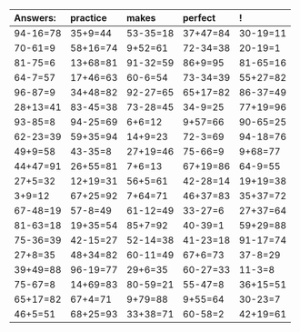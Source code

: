 | Answers: | practice | makes | perfect | ! |
| :--- | :--- | :--- | :--- | :--- |
| 94-16=78 | 35+9=44 | 53-35=18 | 37+47=84 | 30-19=11 | 
| 70-61=9 | 58+16=74 | 9+52=61 | 72-34=38 | 20-19=1 | 
| 81-75=6 | 13+68=81 | 91-32=59 | 86+9=95 | 81-65=16 | 
| 64-7=57 | 17+46=63 | 60-6=54 | 73-34=39 | 55+27=82 | 
| 96-87=9 | 34+48=82 | 92-27=65 | 65+17=82 | 86-37=49 | 
| 28+13=41 | 83-45=38 | 73-28=45 | 34-9=25 | 77+19=96 | 
| 93-85=8 | 94-25=69 | 6+6=12 | 9+57=66 | 90-65=25 | 
| 62-23=39 | 59+35=94 | 14+9=23 | 72-3=69 | 94-18=76 | 
| 49+9=58 | 43-35=8 | 27+19=46 | 75-66=9 | 9+68=77 | 
| 44+47=91 | 26+55=81 | 7+6=13 | 67+19=86 | 64-9=55 | 
| 27+5=32 | 12+19=31 | 56+5=61 | 42-28=14 | 19+19=38 | 
| 3+9=12 | 67+25=92 | 7+64=71 | 46+37=83 | 35+37=72 | 
| 67-48=19 | 57-8=49 | 61-12=49 | 33-27=6 | 27+37=64 | 
| 81-63=18 | 19+35=54 | 85+7=92 | 40-39=1 | 59+29=88 | 
| 75-36=39 | 42-15=27 | 52-14=38 | 41-23=18 | 91-17=74 | 
| 27+8=35 | 48+34=82 | 60-11=49 | 67+6=73 | 37-8=29 | 
| 39+49=88 | 96-19=77 | 29+6=35 | 60-27=33 | 11-3=8 | 
| 75-67=8 | 14+69=83 | 80-59=21 | 55-47=8 | 36+15=51 | 
| 65+17=82 | 67+4=71 | 9+79=88 | 9+55=64 | 30-23=7 | 
| 46+5=51 | 68+25=93 | 33+38=71 | 60-58=2 | 42+19=61 | 
